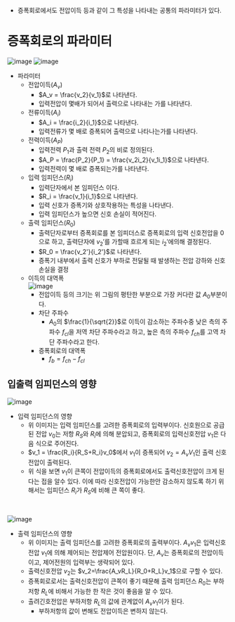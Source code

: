 - 증폭회로에서도 전압이득 등과 같이 그 특성을 나타내는 공통의 파라미터가 있다.

# 증폭회로의 파라미터
![image](https://github.com/user-attachments/assets/dfa70df1-a5ee-4dc7-ba52-627cc55ebb26)
![image](https://github.com/user-attachments/assets/8b7bf031-afcd-4822-9d91-ceeb60c4eb32)

- 파라미터
  - 전압이득($A_v$)
    - $A_v = \frac{v_2}{v_1}$로 나타낸다.
    - 입력전압이 몇배가 되어서 출력으로 나타내는 가를 나타낸다.  
  - 전류이득($A_i$)
    - $A_i = \frac{i_2}{i_1}$으로 나타낸다.
    - 입력전류가 몇 배로 증폭되어 출력으로 나타나는가를 나타낸다.
  - 전력이득($A_P$)
    - 입력전력 $P_1$과 출력 전력 $P_2$의 비로 정의된다.
    - $A_P = \frac{P_2}{P_1} = \frac{v_2i_2}{v_1i_1}$으로 나타낸다.
    - 입력전력이 몇 배로 증폭되는가를 나타낸다.
  - 입력 임피던스($R_i$)
    - 입력단자에서 본 임피던스 이다.
    - $R_i = \frac{v_1}{i_1}$으로 나타낸다.
    - 입력 신호가 증폭기와 상호작용하는 특성을 나타낸다.
    - 입력 임피던스가 높으면 신호 손실이 적어진다.
  - 출력 임피던스($R_0$)
    - 출력단자로부터 증폭회로를 본 임피더스로 증폭회로의 입력 신호전압을 0으로 하고, 출력단자에 $v_2'$를 가할때 흐르게 되는 $i_2'$에의해 결정된다.
    - $R_0 = \frac{v_2'}{i_2'}$로 나타낸다.
    - 증폭기 내부에서 출력 신호가 부하로 전달될 때 발생하는 전압 강하와 신호 손실을 결정
  - 이득의 대역폭<br>
    ![image](https://github.com/user-attachments/assets/ca65cfa1-71fe-4614-b859-cfcbc234474b)
    - 전압이득 등의 크기는 위 그림의 평탄한 부분으로 가장 커다란 값 $A_0$부분이다.
    - 차단 주파수
      - $A_0$의 $\frac{1}{\sqrt{2}}$로 이득이 감소하는 주파수중 낮은 측의 주파수 $f_{cl}$을 저역 차단 주파수라고 하고, 높은 측의 주파수 $f_{ch}$를 고역 차단 주파수라고 한다.
    - 증폭회로의 대역폭
      - $f_b = f_{ch} - f_{cl}$

## 입출력 임피던스의 영향
![image](https://github.com/user-attachments/assets/265dedf0-e6f2-4d9f-b726-e1ab0a4938d5)
- 입력 임피던스의 영향
  - 위 이미지는 입력 임피던스를 고려한 증폭회로의 입력부이다. 신호원으로 공급된 전압 $v_0$는 저항 $R_S$와 $R_i$에 의해 분압되고, 증폭회로의 입력신호전압 $v_1$은 다음 식으로 주어진다.
  - $v_1 = \frac{R_i}{R_S+R_i}v_0$에서 $v_1$이 증폭되어 $v_2=A_vV_1$인 출력 신호전압이 출력된다.
  - 위 식을 보면 $v_1$이 큰쪽이 전압이득의 증폭회로에서도 출력신호전압이 크게 된다는 접을 알수 있다. 이에 따라 신호전압이 가능한안 감소하지 않도록 하기 위해서는 임피던스 $R_i$가 $R_S$에 비해 큰 쪽이 좋다.
<br>



![image](https://github.com/user-attachments/assets/1b1a67f7-b112-49d3-a8cd-27cee5078d02)

- 출력 임피던스의 영향
  - 위 이미지는 출력 임피던스를 고려한 증폭회로의 출력부이다. $A_vv_1$은 입력신호전압 $v_1$에 의해 제어되는 전압제어 전압원이다. 단, $A_v$는 증폭회로의 전압이득이고, 제어전원의 입력부는 생략되어 있다.
  - 출력신호전압 $v_2$는 $v_2=\frac{A_vR_L}{R_0+R_L}v_1$으로 구할 수 있다.
  - 증폭회로로서는 출력신호전압이 큰쪽이 좋기 때문해 출력 임피던스 $R_0$는 부하저항 $R_L$에 비해서 가능한 한 작은 것이 좋음을 알 수 있다.
  - 출려긴호전압은 부하저항 $R_L$의 값에 관계없이 $A_vv_1$이가 된다.
    - 부하저항의 값이 변해도 전압이득은 변하지 않는다.

